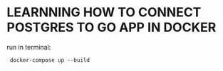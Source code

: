 # LEARNNING HOW TO CONNECT POSTGRES TO GO APP IN DOCKER

run in terminal:
``` code
 docker-compose up --build
```